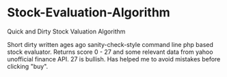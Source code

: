 Stock-Evaluation-Algorithm
==========================

Quick and Dirty Stock Valuation Algorithm

Short dirty written ages ago sanity-check-style command line php based stock evaluator. Returns score 0 - 27 and some relevant data from yahoo unofficial finance API. 27 is bullish. Has helped me to avoid mistakes before clicking "buy".
